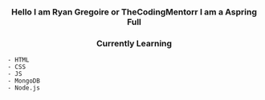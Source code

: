 
<h3 align="center">Hello I am Ryan Gregoire or TheCodingMentorr I am a Aspring Full  </h3>

<h3 align="center">Currently Learning </h3>
 
 
    - HTML
    - CSS
    - JS
    - MongoDB
    - Node.js
